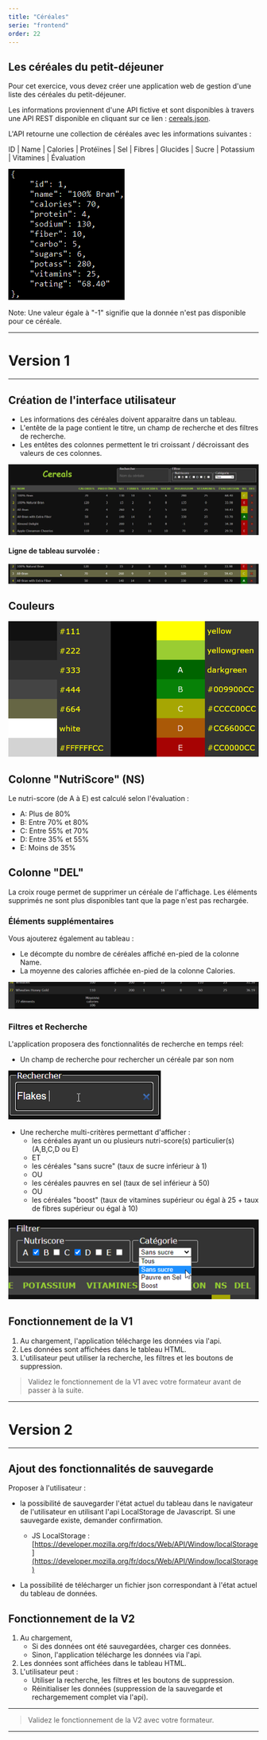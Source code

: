 ```yaml
---
title: "Céréales"
serie: "frontend"
order: 22
---
```


## Les céréales du petit-déjeuner

Pour cet exercice, vous devez créer une application web de gestion d'une liste des céréales du petit-déjeuner. 

Les informations proviennent d'une API fictive et sont disponibles à travers une API REST disponible en cliquant sur ce lien : [cereals.json](cereals.json).

L'API retourne une collection de céréales avec les informations suivantes :

ID | Name | Calories | Protéïnes | Sel | Fibres | Glucides | Sucre | Potassium | Vitamines | Évaluation

![exemple](img/cereals_api.png)

Note: Une valeur égale à "-1" signifie que la donnée n'est pas disponible pour ce céréale.

---
# Version 1
---

## Création de l'interface utilisateur

- Les informations des céréales doivent apparaitre dans un tableau.
- L'entête de la page contient le titre, un champ de recherche et des filtres de recherche.
- Les entêtes des colonnes permettent le tri croissant / décroissant des valeurs de ces colonnes.

![exemple](img/cereals_ui.png)

#### Ligne de tableau survolée :

![exemple](img/cereals_uihover.png)

## Couleurs

![exemple](img/cereals_colors.png)


## Colonne "NutriScore" (NS)

Le nutri-score (de A à E) est calculé selon l'évaluation :

- A: Plus de 80%
- B: Entre 70% et 80%
- C: Entre 55% et 70%
- D: Entre 35% et 55%
- E: Moins de 35%


## Colonne "DEL"

La croix rouge permet de supprimer un céréale de l'affichage. Les éléments supprimés ne sont plus disponibles tant que la page n'est pas rechargée. 


### Éléments supplémentaires

Vous ajouterez également au tableau :

- Le décompte du nombre de céréales affiché en-pied de la colonne Name.
- La moyenne des calories affichée en-pied de la colonne Calories.

![exemple](img/cereals_foot.png)


### Filtres et Recherche

L'application proposera des fonctionnalités de recherche en temps réel:

- Un champ de recherche pour rechercher un céréale par son nom

![exemple](img/cereals_search.png)

- Une recherche multi-critères permettant d'afficher :
    - les céréales ayant un ou plusieurs nutri-score(s) particulier(s) (A,B,C,D ou E)
    - ET
    - les céréales "sans sucre" (taux de sucre inférieur à 1)
    - OU
    - les céréales pauvres en sel (taux de sel inférieur à 50)
    - OU
    - les céréales "boost" (taux de vitamines supérieur ou égal à 25 + taux de fibres supérieur ou égal à 10)

![exemple](img/cereals_filter.png)


## Fonctionnement de la V1

1. Au chargement, l'application télécharge les données via l'api.
2. Les données sont affichées dans le tableau HTML.
3. L'utilisateur peut utiliser la recherche, les filtres et les boutons de suppression.
 

> Validez le fonctionnement de la V1 avec votre formateur avant de passer à la suite.

---
# Version 2
---

## Ajout des fonctionnalités de sauvegarde 

Proposer à l'utilisateur :

- la possibilité de sauvegarder l'état actuel du tableau dans le navigateur de l'utilisateur en utilisant l'api LocalStorage de Javascript. Si une sauvegarde existe, demander confirmation.
    - JS LocalStorage : [https://developer.mozilla.org/fr/docs/Web/API/Window/localStorage](https://developer.mozilla.org/fr/docs/Web/API/Window/localStorage)

- La possibilité de télécharger un fichier json correspondant à l'état actuel du tableau de données.


## Fonctionnement de la V2

1. Au chargement, 
    - Si des données ont été sauvegardées, charger ces données.
    - Sinon, l'application télécharge les données via l'api.
2. Les données sont affichées dans le tableau HTML.
3. L'utilisateur peut :
    - Utiliser la recherche, les filtres et les boutons de suppression.
    - Réinitialiser les données (suppression de la sauvegarde et rechargemement complet via l'api).

---

> Validez le fonctionnement de la V2 avec votre formateur.

---